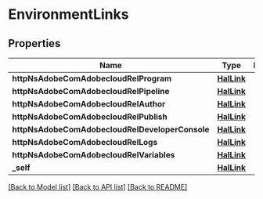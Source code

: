 # EnvironmentLinks

## Properties
Name | Type | Description | Notes
------------ | ------------- | ------------- | -------------
**httpNsAdobeComAdobecloudRelProgram** | [**HalLink**](HalLink.md) |  | [optional] 
**httpNsAdobeComAdobecloudRelPipeline** | [**HalLink**](HalLink.md) |  | [optional] 
**httpNsAdobeComAdobecloudRelAuthor** | [**HalLink**](HalLink.md) |  | [optional] 
**httpNsAdobeComAdobecloudRelPublish** | [**HalLink**](HalLink.md) |  | [optional] 
**httpNsAdobeComAdobecloudRelDeveloperConsole** | [**HalLink**](HalLink.md) |  | [optional] 
**httpNsAdobeComAdobecloudRelLogs** | [**HalLink**](HalLink.md) |  | [optional] 
**httpNsAdobeComAdobecloudRelVariables** | [**HalLink**](HalLink.md) |  | [optional] 
**_self** | [**HalLink**](HalLink.md) |  | [optional] 

[[Back to Model list]](../README.md#documentation-for-models) [[Back to API list]](../README.md#documentation-for-api-endpoints) [[Back to README]](../README.md)


